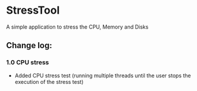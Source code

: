 # StressTool
A simple application to stress the CPU, Memory and Disks

## Change log:

### 1.0 CPU stress
- Added CPU stress test (running multiple threads until the user stops the execution of the stress test)
